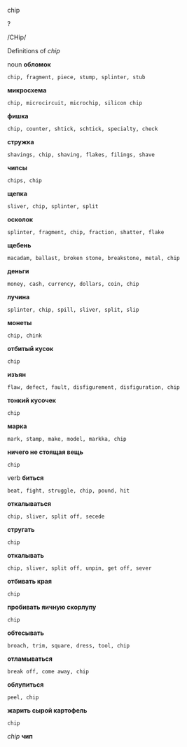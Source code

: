 chip

?

/CHip/

Definitions of _chip_

noun
**обломок**

    chip, fragment, piece, stump, splinter, stub
**микросхема**

    chip, microcircuit, microchip, silicon chip
**фишка**

    chip, counter, shtick, schtick, specialty, check
**стружка**

    shavings, chip, shaving, flakes, filings, shave
**чипсы**

    chips, chip
**щепка**

    sliver, chip, splinter, split
**осколок**

    splinter, fragment, chip, fraction, shatter, flake
**щебень**

    macadam, ballast, broken stone, breakstone, metal, chip
**деньги**

    money, cash, currency, dollars, coin, chip
**лучина**

    splinter, chip, spill, sliver, split, slip
**монеты**

    chip, chink
**отбитый кусок**

    chip
**изъян**

    flaw, defect, fault, disfigurement, disfiguration, chip
**тонкий кусочек**

    chip
**марка**

    mark, stamp, make, model, markka, chip
**ничего не стоящая вещь**

    chip

verb
**биться**

    beat, fight, struggle, chip, pound, hit
**откалываться**

    chip, sliver, split off, secede
**стругать**

    chip
**откалывать**

    chip, sliver, split off, unpin, get off, sever
**отбивать края**

    chip
**пробивать яичную скорлупу**

    chip
**обтесывать**

    broach, trim, square, dress, tool, chip
**отламываться**

    break off, come away, chip
**облупиться**

    peel, chip
**жарить сырой картофель**

    chip

_chip_
**чип**
